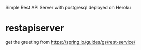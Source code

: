 Simple Rest API Server with postgresql deployed on Heroku
# restapiserver
get the greeting from https://spring.io/guides/gs/rest-service/ 
